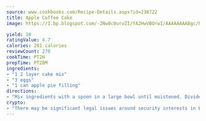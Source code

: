 ```yaml
---
source: www.cookbooks.com/Recipe-Details.aspx?id=238722
title: Apple Coffee Cake
image: https://1.bp.blogspot.com/-2Nw8c0urvZI/YA2HwVBOrwI/AAAAAAAABgc/hcoCuYbLRGghREWYfHLERS8jzKEXzVPXwCLcBGAsYHQ/s154/14.png

yield: 10
ratingValue: 4.7
calories: 281 calories
reviewCount: 278
cookTime: PT2H
prepTime: PT28M
ingredients:
- "1 2 layer cake mix"
- "3 eggs"
- "1 can apple pie filling"
directions:
- "Mix ingredients with a spoon in a large bowl until moistened. Divide batter into 2 greased, floured 9 x 5-inch loaf pans."
crypto:
- "There may be significant legal issues around security interests in Bitcoin."
---
```

